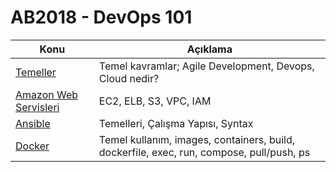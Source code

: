 # AB2018 - DevOps 101

Konu | Açıklama
---- | -----------
[Temeller](00-Temeller/README.md) | Temel kavramlar; Agile Development, Devops, Cloud nedir? 
[Amazon Web Servisleri](01-AWS/README.md) | EC2, ELB, S3, VPC, IAM
[Ansible](02-Ansible/README.md) | Temelleri, Çalışma Yapısı, Syntax
[Docker](03-Docker) | Temel kullanım, images, containers, build, dockerfile, exec, run, compose, pull/push, ps

